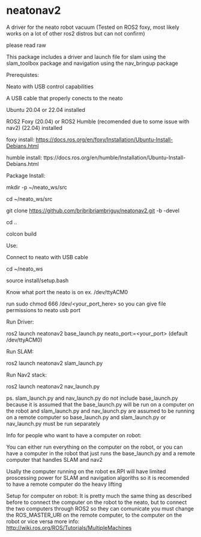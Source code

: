 # neatonav2
A driver for the neato robot vacuum (Tested on ROS2 foxy, most likely works on a lot of other ros2 distros but can not confirm)

please read raw

This package includes a driver and launch file for slam using the slam_toolbox package and navigation using the nav_bringup package

Prerequistes:

Neato with USB control capabilities

A USB cable that properly conects to the neato

Ubuntu 20.04 or 22.04 installed

ROS2 Foxy (20.04) or ROS2 Humble (recomended due to some issue with nav2) (22.04) installed

foxy install: https://docs.ros.org/en/foxy/Installation/Ubuntu-Install-Debians.html

humble install: ttps://docs.ros.org/en/humble/Installation/Ubuntu-Install-Debians.html

Package Install:

mkdir -p ~/neato_ws/src

cd ~/neato_ws/src

git clone https://github.com/bribribriambriguy/neatonav2.git -b <ros-distro>-devel

cd ..

colcon build

Use:

Connect to neato with USB cable

cd ~/neato_ws

source install/setup.bash

Know what port the neato is on ex. /dev/ttyACM0

run sudo chmod 666 /dev/<your_port_here> so you can give file permissions to neato usb port


Run Driver:

ros2 launch neatonav2 base_launch.py neato_port:=<your_port> (default /dev/ttyACM0)

Run SLAM:

ros2 launch neatonav2 slam_launch.py

Run Nav2 stack:

ros2 launch neatonav2 nav_launch.py

ps. slam_launch.py and nav_launch.py do not include base_launch.py because it is assumed that the base_launch.py will be run on a 
computer on the robot and slam_launch.py and nav_launch.py are assumed to be running on a remote computer so base_launch.py and slam_launch.py
or nav_launch.py must be run separately

Info for people who want to have a computer on robot:

You can either run everything on the computer on the robot, or you can have a computer in the robot that just runs the base_launch.py
and a remote computer that handles SLAM and nav2

Usally the computer running on the robot ex.RPI will have limited proscessing power for SLAM and navigation algoriths so it is recomended to have a
remote computer do the heavy lifting

Setup for computer on robot:
It is pretty much the same thing as described before to connect the computer on the robot to the neato, but to connect the two computers through ROS2
so they can comunicate you must change the ROS_MASTER_URI on the remote computer, to the computer on the robot or vice versa
more info: http://wiki.ros.org/ROS/Tutorials/MultipleMachines



